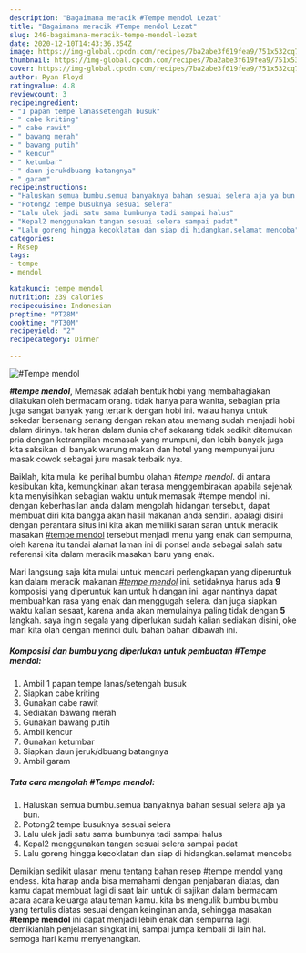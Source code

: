 ```yaml
---
description: "Bagaimana meracik #Tempe mendol Lezat"
title: "Bagaimana meracik #Tempe mendol Lezat"
slug: 246-bagaimana-meracik-tempe-mendol-lezat
date: 2020-12-10T14:43:36.354Z
image: https://img-global.cpcdn.com/recipes/7ba2abe3f619fea9/751x532cq70/tempe-mendol-foto-resep-utama.jpg
thumbnail: https://img-global.cpcdn.com/recipes/7ba2abe3f619fea9/751x532cq70/tempe-mendol-foto-resep-utama.jpg
cover: https://img-global.cpcdn.com/recipes/7ba2abe3f619fea9/751x532cq70/tempe-mendol-foto-resep-utama.jpg
author: Ryan Floyd
ratingvalue: 4.8
reviewcount: 3
recipeingredient:
- "1 papan tempe lanassetengah busuk"
- " cabe kriting"
- " cabe rawit"
- " bawang merah"
- " bawang putih"
- " kencur"
- " ketumbar"
- " daun jerukdbuang batangnya"
- " garam"
recipeinstructions:
- "Haluskan semua bumbu.semua banyaknya bahan sesuai selera aja ya bun."
- "Potong2 tempe busuknya sesuai selera"
- "Lalu ulek jadi satu sama bumbunya tadi sampai halus"
- "Kepal2 menggunakan tangan sesuai selera sampai padat"
- "Lalu goreng hingga kecoklatan dan siap di hidangkan.selamat mencoba"
categories:
- Resep
tags:
- tempe
- mendol

katakunci: tempe mendol 
nutrition: 239 calories
recipecuisine: Indonesian
preptime: "PT28M"
cooktime: "PT30M"
recipeyield: "2"
recipecategory: Dinner

---
```



![#Tempe mendol](https://img-global.cpcdn.com/recipes/7ba2abe3f619fea9/751x532cq70/tempe-mendol-foto-resep-utama.jpg)

<b><i>#tempe mendol</i></b>, Memasak adalah bentuk hobi yang membahagiakan dilakukan oleh bermacam orang. tidak hanya para wanita, sebagian pria juga sangat banyak yang tertarik dengan hobi ini. walau hanya untuk sekedar bersenang senang dengan rekan atau memang sudah menjadi hobi dalam dirinya. tak heran dalam dunia chef sekarang tidak sedikit ditemukan pria dengan ketrampilan memasak yang mumpuni, dan lebih banyak juga kita saksikan di banyak warung makan dan hotel yang mempunyai juru masak cowok sebagai juru masak terbaik nya.

Baiklah, kita mulai ke perihal bumbu olahan <i>#tempe mendol</i>. di antara kesibukan kita, kemungkinan akan terasa menggembirakan apabila sejenak kita menyisihkan sebagian waktu untuk memasak #tempe mendol ini. dengan keberhasilan anda dalam mengolah hidangan tersebut, dapat membuat diri kita bangga akan hasil makanan anda sendiri. apalagi disini dengan perantara situs ini kita akan memiliki saran saran untuk meracik masakan <u>#tempe mendol</u> tersebut menjadi menu yang enak dan sempurna, oleh karena itu tandai alamat laman ini di ponsel anda sebagai salah satu referensi kita dalam meracik masakan baru yang enak.




Mari langsung saja kita mulai untuk mencari perlengkapan yang diperuntuk kan dalam meracik makanan <u><i>#tempe mendol</i></u> ini. setidaknya harus ada <b>9</b> komposisi yang diperuntuk kan untuk hidangan ini. agar nantinya dapat membuahkan rasa yang enak dan menggugah selera. dan juga siapkan waktu kalian sesaat, karena anda akan memulainya paling tidak dengan <b>5</b> langkah. saya ingin segala yang diperlukan sudah kalian sediakan disini, oke mari kita olah dengan merinci dulu bahan bahan dibawah ini.

<!--inarticleads1-->

##### Komposisi dan bumbu yang diperlukan untuk pembuatan #Tempe mendol:

1. Ambil 1 papan tempe lanas/setengah busuk
1. Siapkan  cabe kriting
1. Gunakan  cabe rawit
1. Sediakan  bawang merah
1. Gunakan  bawang putih
1. Ambil  kencur
1. Gunakan  ketumbar
1. Siapkan  daun jeruk/dbuang batangnya
1. Ambil  garam




<!--inarticleads2-->

##### Tata cara mengolah #Tempe mendol:

1. Haluskan semua bumbu.semua banyaknya bahan sesuai selera aja ya bun.
1. Potong2 tempe busuknya sesuai selera
1. Lalu ulek jadi satu sama bumbunya tadi sampai halus
1. Kepal2 menggunakan tangan sesuai selera sampai padat
1. Lalu goreng hingga kecoklatan dan siap di hidangkan.selamat mencoba




Demikian sedikit ulasan menu tentang bahan resep <u>#tempe mendol</u> yang endess. kita harap anda bisa memahami dengan penjabaran diatas, dan kamu dapat membuat lagi di saat lain untuk di sajikan dalam bermacam acara acara keluarga atau teman kamu. kita bs mengulik bumbu bumbu yang tertulis diatas sesuai dengan keinginan anda, sehingga masakan <b>#tempe mendol</b> ini dapat menjadi lebih enak dan sempurna lagi. demikianlah penjelasan singkat ini, sampai jumpa kembali di lain hal. semoga hari kamu menyenangkan.

